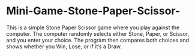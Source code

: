 # Mini-Game-Stone-Paper-Scissor-
This is a simple Stone Paper Scissor game where you play against the computer. The computer randomly selects either Stone, Paper, or Scissor, and you enter your choice. The program then compares both choices and shows whether you Win, Lose, or if it’s a Draw.
